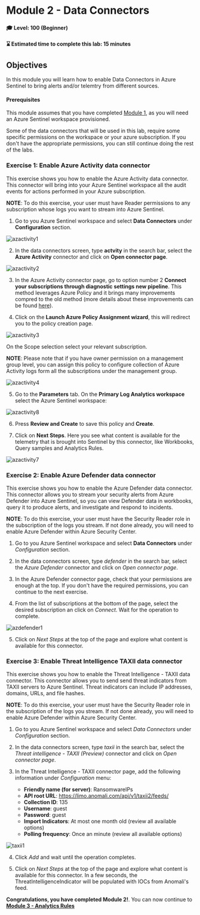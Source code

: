 # Module 2 - Data Connectors

#### 🎓 Level: 100 (Beginner)
#### ⌛ Estimated time to complete this lab: 15 minutes

## Objectives

In this module you will learn how to enable Data Connectors in Azure Sentinel to bring alerts and/or telemtry from different sources.

#### Prerequisites

This module assumes that you have completed [Module 1](Module-1-Setting-up-the-environment.md), as you will need an Azure Sentinel workspace provisioned.

Some of the data connectors that will be used in this lab, require some specific permissions on the workspace or your azure subscription. If you don't have the appropriate permissions, you can still continue doing the rest of the labs.

### Exercise 1: Enable Azure Activity data connector

This exercise shows you how to enable the Azure Activity data connector. This connector will bring into your Azure Sentinel workspace all the audit events for actions performed in your Azure subscription.

**NOTE**: To do this exercise, your user must have Reader permissions to any subscription whose logs you want to stream into Azure Sentinel. 

1. Go to you Azure Sentinel workspace and select **Data Connectors** under **Configuration** section.

![azactivity1](../Images/azactivity1.png)

2. In the data connectors screen, type **actvity** in the search bar, select the **Azure Activity** connector and click on **Open connector page**.

![azactivity2](../Images/azactivity2.png)

3. In the Azure Activity connector page, go to option number 2 **Connect your subscriptions through diagnostic settings new pipeline**. This method leverages Azure Policy and it brings many improvements compred to the old method (more details about these improvements can be found [here](https://techcommunity.microsoft.com/t5/azure-sentinel/moving-azure-activity-connector-to-an-improved-method/ba-p/2479552)).


4. Click on the **Launch Azure Policy Assignment wizard**, this will redirect you to the policy creation page.

![azactivity3](../Images/azactivity33.png)


On the Scope selection select your relevant subscription.

**NOTE**: Please note that if you have owner permission on a management group level, you can assign this policy to configure collection of Azure Activity logs form all the subscriptions under the management group.

![azactivity4](../Images/m2-activity-scope.png)

5. Go to the **Parameters** tab. On the **Primary Log Analytics workspace** select the Azure Sentinel workspace:

![azactivity8](../Images/m2-ws-target-foractivitylogs1.png)


6. Press **Review and Create** to save this policy and **Create**.

7. Click on **Next Steps**. Here you see what content is available for the telemetry that is brought into Sentinel by this connector, like Workbooks, Query samples and Analytics Rules.

![azactivity7](../Images/azactivity7.png)


### Exercise 2: Enable Azure Defender data connector

This exercise shows you how to enable the Azure Defender data connector. This connector allows you to stream your security alerts from Azure Defender into Azure Sentinel, so you can view Defender data in workbooks, query it to produce alerts, and investigate and respond to incidents.

**NOTE**: To do this exercise, your user must have the Security Reader role in the subscription of the logs you stream. If not done already, you will need to enable Azure Defender within Azure Security Center.

1. Go to you Azure Sentinel workspace and select **Data Connectors** under *Configuration* section.

2. In the data connectors screen, type *defender* in the search bar, select the *Azure Defender* connector and click on *Open connector page*.

3. In the Azure Defender connector page, check that your permissions are enough at the top. If you don't have the required permissions, you can continue to the next exercise.

4. From the list of subscriptions at the bottom of the page, select the desired subscription an click on *Connect*. Wait for the operation to complete.

![azdefender1](../Images/azdefender1.png)

5. Click on *Next Steps* at the top of the page and explore what content is available for this connector.

### Exercise 3: Enable Threat Intelligence TAXII data connector

This exercise shows you how to enable the Threat Intelligence - TAXII data connector. This connector allows you to send send threat indicators from TAXII servers to Azure Sentinel. Threat indicators can include IP addresses, domains, URLs, and file hashes.

**NOTE**: To do this exercise, your user must have the Security Reader role in the subscription of the logs you stream. If not done already, you will need to enable Azure Defender within Azure Security Center.

1. Go to you Azure Sentinel workspace and select *Data Connectors* under *Configuration* section.

2. In the data connectors screen, type *taxii* in the search bar, select the *Threat intelligence - TAXII (Preview)* connector and click on *Open connector page*.

3. In the Threat Intelligence - TAXII connector page, add the following information under *Configuration* menu:

    - **Friendly name (for server)**: RansomwareIPs
    - **API root URL**: https://limo.anomali.com/api/v1/taxii2/feeds/
    - **Collection ID**: 135
    - **Username**: guest
    - **Password**: guest
    - **Import Indicators**: At most one month old (review all available options)
    - **Polling frequency**: Once an minute (review all available options)

![taxii1](../Images/taxii11.png)

4. Click *Add* and wait until the operation completes.

5. Click on *Next Steps* at the top of the page and explore what content is available for this connector. In a few seconds, the ThreatIntelligenceIndicator will be populated with IOCs from Anomali's feed.

**Congratulations, you have completed Module 2!**. You can now continue to **[Module 3 - Analytics Rules](./Module-3-Analytics-Rules.md)**
